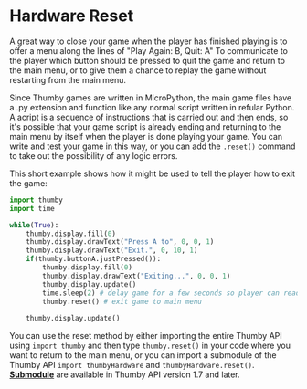 # Hardware Reset

A great way to close your game when the player has finished playing is to offer a menu along the lines of "Play Again: B, Quit: A" To communicate to the player which button should be pressed to quit the game and return to the main menu, or to give them a chance to replay the game without restarting from the main menu. 

Since Thumby games are written in MicroPython, the main game files have a .py extension and function like any normal script written in refular Python. A acript is a sequence of instructions that is carried out and then ends, so it's possible that your game script is already ending and returning to the main menu by itself when the player is done playing your game. You can write and test your game in this way, or you can add the `.reset()` command to take out the possibility of any logic errors. 

This short example shows how it might be used to tell the player how to exit the game: 

```py 
import thumby
import time

while(True):
    thumby.display.fill(0)
    thumby.display.drawText("Press A to", 0, 0, 1)
    thumby.display.drawText("Exit.", 0, 10, 1)
    if(thumby.buttonA.justPressed()):
        thumby.display.fill(0)
        thumby.display.drawText("Exiting...", 0, 0, 1)
        thumby.display.update()
        time.sleep(2) # delay game for a few seconds so player can read closing message
        thumby.reset() # exit game to main menu
        
    thumby.display.update()
```

You can use the reset method by either importing the entire Thumby API using `import thumby` and then type `thumby.reset()` in your code where you want to return to the main menu, or you can import a submodule of the Thumby API `import thumbyHardware` and `thumbyHardware.reset()`. [**Submodule**](/API/Get-Started/#submodules)  are available in Thumby API version 1.7 and later.